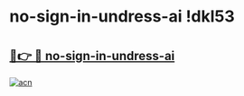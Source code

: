 # no-sign-in-undress-ai !dkl53

# <h2><a href="https://dpfjqf.esa.edu.pl?title=no-sign-in-undress-ai&ref=dkl53">🔗👉 🔴 no-sign-in-undress-ai</a></h2>

[![acn](https://github.com/user-attachments/assets/0f9c940e-d8b0-45ae-aac7-cd30a18b3e1c)](https://dpfjqf.esa.edu.pl?title=no-sign-in-undress-ai&ref=dkl53)

